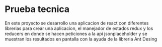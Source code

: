 # Prueba tecnica
En este proyecto se desarrollo una aplicacion de react con diferentes librerias para crear una aplicacion, el manejador de estados redux y los reducers en donde se hacen peticiones a la api jsonplaceholder y se muestran los resultados en pantalla con la ayuda de la libreria Ant Desing
